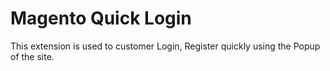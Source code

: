 # Magento Quick Login
This extension is used to customer Login, Register quickly using the Popup of the site.


